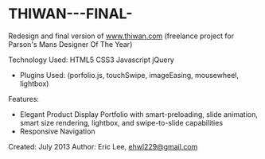 THIWAN---FINAL-
===============

Redesign and final version of www.thiwan.com (freelance project for Parson's Mans Designer Of The Year)

Technology Used:
HTML5
CSS3
Javascript
jQuery 
  - Plugins Used: (porfolio.js, touchSwipe, imageEasing, mousewheel, lightbox)


Features:
- Elegant Product Display Portfolio with smart-preloading, slide animation, smart size rendering, lightbox, and swipe-to-slide capabilities
- Responsive Navigation


Created: July 2013
Author: Eric Lee, ehwl229@gmail.com
